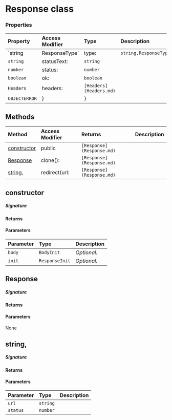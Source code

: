 # Response class




### Properties

| Property	   | Access Modifier | Type	| Description|
|:-------------|:----|:-------|:-----------|
|`string|ResponseType`     | type: | `string,ResponseType` |  |
|`string`     | statusText: | `string` |  |
|`number`     | status: | `number` |  |
|`boolean`     | ok: | `boolean` |  |
|`Headers`     | headers: | `[Headers](Headers.md)` |  |
|`OBJECTERROR`     | } | `}` |  |




## Methods

| Method	   | Access Modifier | Returns	| Description|
|:-------------|:----|:-------|:-----------|
|[constructor](#constructor)     | public | `[Response](Response.md)` |  |
|[Response](#response)     | clone(): | `[Response](Response.md)` |  |
|[string,](#string,)     | redirect(url: | `[Response](Response.md)` |  |




## constructor



##### Signature

#### Returns

#### Parameters


| Parameter	   | Type    | Description |
|:-------------|:---------------|:------------|
| `body`    | `BodyInit` | _Optional._ |
| `init`    | `ResponseInit` | _Optional._ |


## Response



##### Signature

#### Returns

#### Parameters
None


## string,



##### Signature

#### Returns

#### Parameters


| Parameter	   | Type    | Description |
|:-------------|:---------------|:------------|
| `url`    | `string` |  |
| `status`    | `number` |  |

